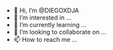- 👋 Hi, I’m @DIEGOXDJA
- 👀 I’m interested in ...
- 🌱 I’m currently learning ...
- 💞️ I’m looking to collaborate on ...
- 📫 How to reach me ...

<!---
DIEGOXDJA/DIEGOXDJA is a ✨ special ✨ repository because its `README.md` (this file) appears on your GitHub profile.
You can click the Preview link to take a look at your changes.
--->
